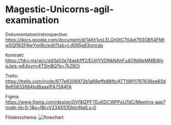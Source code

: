 # Magestic-Unicorns-agil-examination
Dokumentation/retrospective: https://docs.google.com/document/d/14Kh1ysLELGh0tC7X4qt793OB54FMtw5QfW2FKwYmj9c/edit?tab=t.d095g93omrda

Kontrakt: https://1drv.ms/w/c/dd3a02e74aeb1ff2/EUjljYVDNkNAhFu4OfbWeMMBiWvpJeis-wE4xyny4TSmBQ?e=7kZKOi

Trello: https://trello.com/invite/677e9306972b1a68effb88fb/ATTI9911767636ee65d8e65833884bd8aaa1FA7584FA

Figma: https://www.figma.com/design/DVf8IZPFTEuKDCWPPoU7dC/Meeting-app?node-id=0-1&p=f&t=V234XS1DkbnNatLs-0

Flödesschema: ![flowchart](https://github.com/user-attachments/assets/e413fe1b-f58a-4f8d-bfe4-360f51d1db9b)
